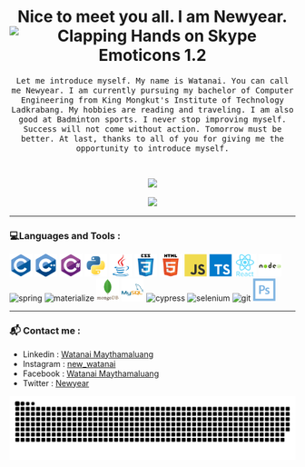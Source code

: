 <h1 align="center">Nice to meet you all.
</div> I am Newyear.<img src="https://emojipedia-us.s3.amazonaws.com:443/source/skype/289/clapping-hands_1f44f.png" srcset="https://emojipedia-us.s3.amazonaws.com:443/source/skype/289/clapping-hands_1f44f.png 2x" alt="Clapping Hands on Skype Emoticons 1.2" width="30" height="30"></h1>
<p align='center'> <samp>Let me introduce myself. My name is Watanai. You can call me Newyear. I am currently pursuing my bachelor of Computer Engineering from King Mongkut's Institute of Technology Ladkrabang. My hobbies are reading and traveling. I am also good at Badminton sports. I never stop improving myself. Success will not come without action. Tomorrow must be better. At last, thanks to all of you for giving me the opportunity to introduce myself.</samp></p>
<br>
<p align="center" >  
  <a href="https://github.com/anuraghazra/github-readme-stats"> 
    <img  src="https://github-readme-stats.vercel.app/api?username=Watanai1245&show_icons=true&theme=github_dark&hide_border=true&count_private=true&include_all_commits=true&line_height=30"/>
  </a>
</p>

<p align="center" >  
  <a href="https://github.com/anuraghazra/github-readme-stats"> 
    <img  src="https://github-readme-stats.vercel.app/api/top-langs/?username=Watanai1245&layout=compact&theme=github_dark&card_width=446"/>
  </a>
</p>

---

### 💻Languages and Tools :
<div>
  <img src="https://raw.githubusercontent.com/devicons/devicon/master/icons/c/c-original.svg" alt="c" width="40" height="40"/>
  <img src="https://raw.githubusercontent.com/devicons/devicon/master/icons/cplusplus/cplusplus-original.svg" alt="cplusplus" width="40" height="40"/>
  <img src="https://raw.githubusercontent.com/devicons/devicon/master/icons/csharp/csharp-original.svg" alt="csharp" width="40" height="40"/>
  <img src="https://raw.githubusercontent.com/devicons/devicon/master/icons/python/python-original.svg" alt="python" width="40" height="40"/>
  <img src="https://raw.githubusercontent.com/devicons/devicon/master/icons/java/java-original.svg" alt="java" width="40" height="40"/>
  <img src="https://raw.githubusercontent.com/devicons/devicon/master/icons/css3/css3-original-wordmark.svg" alt="css3" width="40" height="40"/>
  <img src="https://raw.githubusercontent.com/devicons/devicon/master/icons/html5/html5-original-wordmark.svg" alt="html5" width="40" height="40"/>
  <img src="https://raw.githubusercontent.com/devicons/devicon/master/icons/javascript/javascript-original.svg" alt="javascript" width="40" height="40"/>
  <img src="https://raw.githubusercontent.com/devicons/devicon/master/icons/typescript/typescript-original.svg" alt="typescript" width="40" height="40"/>
  <img src="https://raw.githubusercontent.com/devicons/devicon/master/icons/react/react-original-wordmark.svg" alt="react" width="40" height="40"/>
  <img src="https://raw.githubusercontent.com/devicons/devicon/master/icons/nodejs/nodejs-original-wordmark.svg" alt="nodejs" width="40" height="40"/>
  <img src="https://www.vectorlogo.zone/logos/springio/springio-icon.svg" alt="spring" width="40" height="40"/>
  <img src="https://raw.githubusercontent.com/prplx/svg-logos/5585531d45d294869c4eaab4d7cf2e9c167710a9/svg/materialize.svg" alt="materialize" width="40" height="40"/>
  <img src="https://raw.githubusercontent.com/devicons/devicon/master/icons/mongodb/mongodb-original-wordmark.svg" alt="mongodb" width="40" height="40"/>
  <img src="https://raw.githubusercontent.com/devicons/devicon/master/icons/mysql/mysql-original-wordmark.svg" alt="mysql" width="40" height="40"/>
  <img src="https://raw.githubusercontent.com/simple-icons/simple-icons/6e46ec1fc23b60c8fd0d2f2ff46db82e16dbd75f/icons/cypress.svg" alt="cypress" width="40" height="40"/>
  <img src="https://raw.githubusercontent.com/detain/svg-logos/780f25886640cef088af994181646db2f6b1a3f8/svg/selenium-logo.svg" alt="selenium" width="40" height="40"/>
  <img src="https://www.vectorlogo.zone/logos/git-scm/git-scm-icon.svg" alt="git" width="40" height="40"/>
  <img src="https://raw.githubusercontent.com/devicons/devicon/master/icons/photoshop/photoshop-line.svg" alt="photoshop" width="40" height="40"/>
</div>

---

### 📬 Contact me : 
- Linkedin : <a href="https://www.linkedin.com/in/watanai-maythamaluang-b82164149/">Watanai Maythamaluang</a>
- Instagram : <a href="https://www.instagram.com/new_watanai/">new_watanai</a>
- Facebook : <a href="https://www.facebook.com/profile.php?id=100006608101711">Watanai Maythamaluang</a>
- Twitter : <a href="https://twitter.com/Newyear63010846">Newyear</a>

<div align="center" style="background-color:white">
  <img  src="https://raw.githubusercontent.com/Abdulhakim-Maha/Abdulhakim-Maha/output/snake.svg" alt="Snake animation" />
</div>




